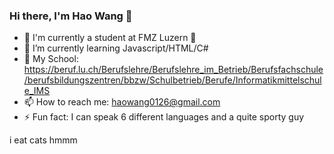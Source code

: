 ### Hi there, I'm Hao Wang 👋

- 🔭 I'm currently a student at FMZ Luzern 👀
- 🌱 I’m currently learning Javascript/HTML/C#
- 🏫 My School: https://beruf.lu.ch/Berufslehre/Berufslehre_im_Betrieb/Berufsfachschule/berufsbildungszentren/bbzw/Schulbetrieb/Berufe/Informatikmittelschule_IMS
- 📫 How to reach me: haowang0126@gmail.com
- ⚡ Fun fact: I can speak 6 different languages and a quite sporty guy



i eat cats hmmm
